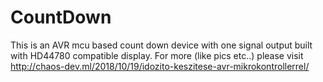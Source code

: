# CountDown


This is an AVR mcu based count down device with one signal output built with HD44780 compatible display. For more (like pics etc..) please visit http://chaos-dev.ml/2018/10/19/idozito-keszitese-avr-mikrokontrollerrel/

